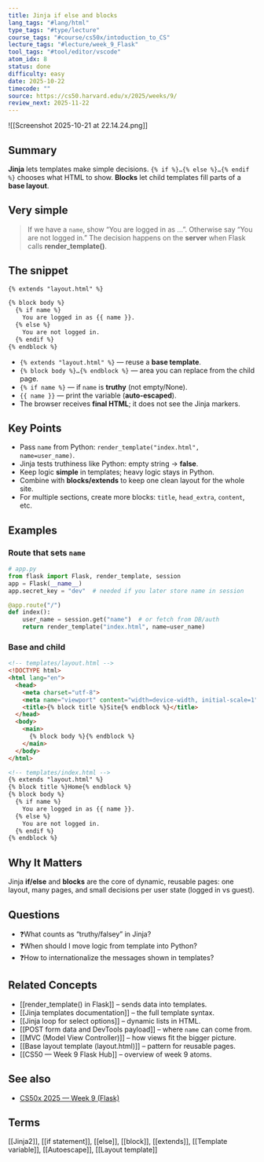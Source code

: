```yaml
---
title: Jinja if else and blocks
lang_tags: "#lang/html"
type_tags: "#type/lecture"
course_tags: "#course/cs50x/intoduction_to_CS"
lecture_tags: "#lecture/week_9_Flask"
tool_tags: "#tool/editor/vscode"
atom_idx: 8
status: done
difficulty: easy
date: 2025-10-22
timecode: ""
source: https://cs50.harvard.edu/x/2025/weeks/9/
review_next: 2025-11-22
---
```


![[Screenshot 2025-10-21 at 22.14.24.png]]

## Summary
**Jinja** lets templates make simple decisions. `{% if %}…{% else %}…{% endif %}` chooses what HTML to show. **Blocks** let child templates fill parts of a **base layout**.

## Very simple
> If we have a `name`, show “You are logged in as …”. Otherwise say “You are not logged in.” The decision happens on the **server** when Flask calls **render_template()**.

## The snippet
```html
{% extends "layout.html" %}

{% block body %}
  {% if name %}
    You are logged in as {{ name }}.
  {% else %}
    You are not logged in.
  {% endif %}
{% endblock %}
```
- `{% extends "layout.html" %}` — reuse a **base template**.
- `{% block body %}…{% endblock %}` — area you can replace from the child page.
- `{% if name %}` — if `name` is **truthy** (not empty/None).
- `{{ name }}` — print the variable (**auto‑escaped**).
- The browser receives **final HTML**; it does not see the Jinja markers.

## Key Points
- Pass `name` from Python: `render_template("index.html", name=user_name)`.
- Jinja tests truthiness like Python: empty string → **false**.
- Keep logic **simple** in templates; heavy logic stays in Python.
- Combine with **blocks/extends** to keep one clean layout for the whole site.
- For multiple sections, create more blocks: `title`, `head_extra`, `content`, etc.

## Examples

### Route that sets `name`
```python
# app.py
from flask import Flask, render_template, session
app = Flask(__name__)
app.secret_key = "dev"  # needed if you later store name in session

@app.route("/")
def index():
    user_name = session.get("name")  # or fetch from DB/auth
    return render_template("index.html", name=user_name)
```

### Base and child
```html
<!-- templates/layout.html -->
<!DOCTYPE html>
<html lang="en">
  <head>
    <meta charset="utf-8">
    <meta name="viewport" content="width=device-width, initial-scale=1">
    <title>{% block title %}Site{% endblock %}</title>
  </head>
  <body>
    <main>
      {% block body %}{% endblock %}
    </main>
  </body>
</html>
```

```html
<!-- templates/index.html -->
{% extends "layout.html" %}
{% block title %}Home{% endblock %}
{% block body %}
  {% if name %}
    You are logged in as {{ name }}.
  {% else %}
    You are not logged in.
  {% endif %}
{% endblock %}
```

## **Why It Matters**
Jinja **if/else** and **blocks** are the core of dynamic, reusable pages: one layout, many pages, and small decisions per user state (logged in vs guest).

## Questions
- ❓What counts as “truthy/falsey” in Jinja?
- ❓When should I move logic from template into Python?
- ❓How to internationalize the messages shown in templates?

## Related Concepts
- [[render_template() in Flask]] – sends data into templates.
- [[Jinja templates documentation]] – the full template syntax.
- [[Jinja loop for select options]] – dynamic lists in HTML.
- [[POST form data and DevTools payload]] – where `name` can come from.
- [[MVC (Model View Controller)]] – how views fit the bigger picture.
- [[Base layout template (layout.html)]] – pattern for reusable pages.
- [[CS50 — Week 9 Flask Hub]] – overview of week 9 atoms.

## See also
- [CS50x 2025 — Week 9 (Flask)](https://cs50.harvard.edu/x/2025/weeks/9/)

## Terms
[[Jinja2]], [[if statement]], [[else]], [[block]], [[extends]], [[Template variable]], [[Autoescape]], [[Layout template]]
